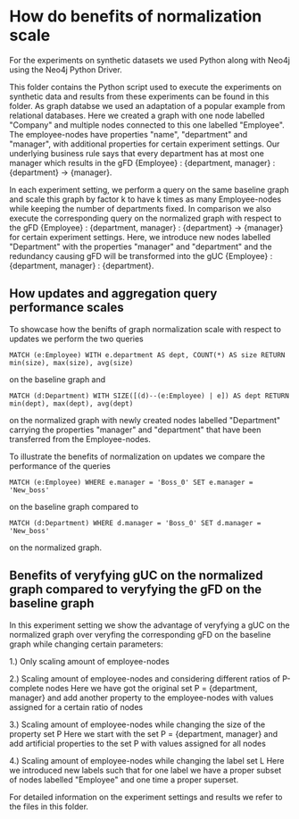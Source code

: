 # How do benefits of normalization scale

For the experiments on synthetic datasets we used Python along with Neo4j using the Neo4j Python Driver.

This folder contains the Python script used to execute the experiments on synthetic data and results from these experiments can be found in this folder. As graph databse we used an adaptation of a popular example from relational databases. Here we created a graph with one node labelled "Company" and multiple nodes connected to this one labelled "Employee". The employee-nodes have properties "name", "department" and "manager", with additional properties for certain experiment settings. Our underlying business rule says that every department has at most one manager which results in the gFD {Employee} : {department, manager} : {department} -> {manager}.

In each experiment setting, we perform a query on the same baseline graph and scale this graph by factor k to have k times as many Employee-nodes while keeping the number of departments fixed. In comparison we also execute the corresponding query on the normalized graph with respect to the gFD {Employee} : {department, manager} : {department} -> {manager} for certain experiment settings. Here, we introduce new nodes labelled "Department" with the properties "manager" and "department" and the redundancy causing gFD will be transformed into the gUC {Employee} : {department, manager} : {department}.


## How updates and aggregation query performance scales

To showcase how the benifts of graph normalization scale with respect to updates we perform the two queries

```
MATCH (e:Employee) WITH e.department AS dept, COUNT(*) AS size RETURN min(size), max(size), avg(size)
```

on the baseline graph and

```
MATCH (d:Department) WITH SIZE([(d)--(e:Employee) | e]) AS dept RETURN min(dept), max(dept), avg(dept)
```

on the normalized graph with newly created nodes labelled "Department" carrying the properties "manager" and "department" that have been transferred from the Employee-nodes.

To illustrate the benefits of normalization on updates we compare the performance of the queries

```
MATCH (e:Employee) WHERE e.manager = 'Boss_0' SET e.manager = 'New_boss'
```

on the baseline graph compared to

```
MATCH (d:Department) WHERE d.manager = 'Boss_0' SET d.manager = 'New_boss'
```

on the normalized graph.


## Benefits of veryfying gUC on the normalized graph compared to veryfying the gFD on the baseline graph

In this experiment setting we show the advantage of veryfying a gUC on the normalized graph over veryfing the corresponding gFD on the baseline graph while changing certain parameters:

1.) Only scaling amount of employee-nodes

2.) Scaling amount of employee-nodes and considering different ratios of P-complete nodes
Here we have got the original set P = {department, manager} and add another property to the employee-nodes with values assigned for a certain ratio of nodes 

3.) Scaling amount of employee-nodes while changing the size of the property set P
Here we start with the set P = {department, manager} and add artificial properties to the set P with values assigned for all nodes

4.) Scaling amount of employee-nodes while changing the label set L
Here we introduced new labels such that for one label we have a proper subset of nodes labelled "Employee" and one time a proper superset.


For detailed information on the experiment settings and results we refer to the files in this folder.







